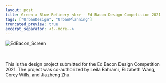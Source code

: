 ```yaml
---
layout: post
title: Green x Blue Refinery <br>-- Ed Bacon Design Competition 2021
tags: ["UrbanDesign", "UrbanPlanning"]
truncated_preview: true
excerpt_separator: <!--more-->
---
```

<img src="{{site.baseurl | prepend: site.url}}/portfolio/image/EdBacon/EdBacon_Screen.png" alt="EdBacon_Screen"/> <br>
<!--more-->
<br>
<br>

<div class="message">
  This is the design project submitted for the Ed Bacon Design Competition 2021. The project was 
  co-authorized by Leila Bahrami, Elizabeth Wang, Corey Wills, and Jiazheng Zhu. <br>
</div>
